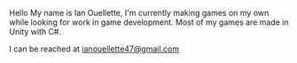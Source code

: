 Hello
My name is Ian Ouellette, I'm currently making games on my own while looking for work in game development.
Most of my games are made in Unity with C#.

I can be reached at ianouellette47@gmail.com

<!---
IanOlet/IanOlet is a ✨ special ✨ repository because its `README.md` (this file) appears on your GitHub profile.
You can click the Preview link to take a look at your changes.
--->
